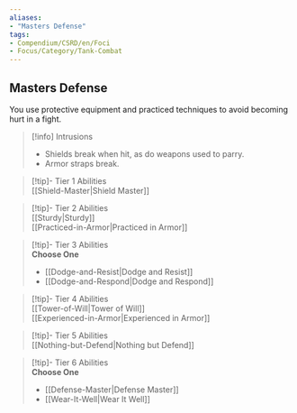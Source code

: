 ```yaml
---
aliases:
- "Masters Defense"
tags:
- Compendium/CSRD/en/Foci
- Focus/Category/Tank-Combat
---
```


  
## Masters Defense  
You use protective equipment and practiced techniques to avoid becoming hurt in a fight.  

>[!info] Intrusions  
>- Shields break when hit, as do weapons used to parry.  
>- Armor straps break.  


>[!tip]- Tier 1 Abilities  
> [[Shield-Master|Shield Master]]  


>[!tip]- Tier 2 Abilities  
> [[Sturdy|Sturdy]]  
> [[Practiced-in-Armor|Practiced in Armor]]  


>[!tip]- Tier 3 Abilities  
> **Choose One**  
>- [[Dodge-and-Resist|Dodge and Resist]]  
>- [[Dodge-and-Respond|Dodge and Respond]]  


>[!tip]- Tier 4 Abilities  
> [[Tower-of-Will|Tower of Will]]  
> [[Experienced-in-Armor|Experienced in Armor]]  


>[!tip]- Tier 5 Abilities  
> [[Nothing-but-Defend|Nothing but Defend]]  


>[!tip]- Tier 6 Abilities  
> **Choose One**  
>- [[Defense-Master|Defense Master]]  
>- [[Wear-It-Well|Wear It Well]]

